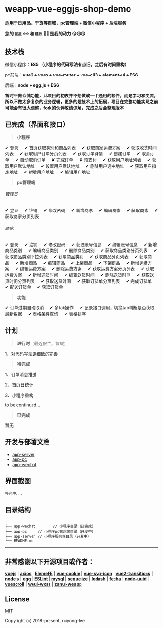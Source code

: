 # weapp-vue-eggjs-shop-demo

**适用于日用品、干货等商城，pc管理端 + 微信小程序 + 后端服务**

**您的 `星星` :star::star: 和 `建议` :facepunch::facepunch: 是我的动力 :kissing_heart::kissing_heart::kissing_heart:**

## 技术栈

微信小程序：**ES5 （小程序的代码写法有点旧，之后有时间重构）**

pc前端：**vue2 + vuex + vue-router + vue-cli3 + element-ui + ES6**

后端：**node + egg.js + ES6**

**暂时不做仓储功能，此项目的初衷并不想做成一个通用的软件，而是学习和交流，所以不做太多复杂的业务逻辑，更多的是技术上的拓展，项目在完整功能实现之前可能会有很大调整，fork的伙伴敬请谅解，完成之后会整理版本**

## 已完成（界面和接口）

> **小程序**

✔ 登录&nbsp;&nbsp;&nbsp;&nbsp;
✔ 首页获取类别和商品列表&nbsp;&nbsp;&nbsp;&nbsp;
✔ 获取商家运费方案&nbsp;&nbsp;&nbsp;&nbsp;
✔ 获取收货时间列表&nbsp;&nbsp;&nbsp;&nbsp;
✔ 获取用户订单分页列表&nbsp;&nbsp;&nbsp;&nbsp;
✔ 获取订单详情&nbsp;&nbsp;&nbsp;&nbsp;
✔ 创建订单&nbsp;&nbsp;&nbsp;&nbsp;
✔ 取消订单&nbsp;&nbsp;&nbsp;&nbsp;
✔ 自动取消订单&nbsp;&nbsp;&nbsp;&nbsp;
✘ 完成订单&nbsp;&nbsp;&nbsp;&nbsp;
✘ 预支付&nbsp;&nbsp;&nbsp;&nbsp;
✔ 获取用户地址列表&nbsp;&nbsp;&nbsp;&nbsp;
✔ 获取用户默认地址&nbsp;&nbsp;&nbsp;&nbsp;
✔ 设置用户默认地址&nbsp;&nbsp;&nbsp;&nbsp;
✔ 删除用户选中地址&nbsp;&nbsp;&nbsp;&nbsp;
✔ 获取用户指定地址&nbsp;&nbsp;&nbsp;&nbsp;
✔ 新增用户地址&nbsp;&nbsp;&nbsp;&nbsp;
✔ 编辑用户地址&nbsp;&nbsp;&nbsp;&nbsp;

> **pc管理端**

###### 管理员

✔ 登录&nbsp;&nbsp;&nbsp;&nbsp;
✔ 注销&nbsp;&nbsp;&nbsp;&nbsp;
✔ 修改密码&nbsp;&nbsp;&nbsp;&nbsp;
✔ 新增商家&nbsp;&nbsp;&nbsp;&nbsp;
✔ 编辑商家&nbsp;&nbsp;&nbsp;&nbsp;
✔ 获取商家&nbsp;&nbsp;&nbsp;&nbsp;
✔ 获取商家分页列表&nbsp;&nbsp;&nbsp;&nbsp;

###### 商家

✔ 登录&nbsp;&nbsp;&nbsp;&nbsp;
✔ 注销&nbsp;&nbsp;&nbsp;&nbsp;
✔ 修改密码&nbsp;&nbsp;&nbsp;&nbsp;
✔ 获取账号信息&nbsp;&nbsp;&nbsp;&nbsp;
✔ 编辑账号信息&nbsp;&nbsp;&nbsp;&nbsp;
✔ 新增商品类别&nbsp;&nbsp;&nbsp;&nbsp;
✔ 编辑商品类别&nbsp;&nbsp;&nbsp;&nbsp;
✔ 删除商品类别&nbsp;&nbsp;&nbsp;&nbsp;
✔ 获取商品类别分页列表&nbsp;&nbsp;&nbsp;&nbsp;
✔ 获取商品类别下拉列表&nbsp;&nbsp;&nbsp;&nbsp;
✔ 获取商品类别&nbsp;&nbsp;&nbsp;&nbsp;
✔ 获取商品分页列表&nbsp;&nbsp;&nbsp;&nbsp;
✔ 获取商品&nbsp;&nbsp;&nbsp;&nbsp;
✔ 新增商品&nbsp;&nbsp;&nbsp;&nbsp;
✔ 编辑商品&nbsp;&nbsp;&nbsp;&nbsp;
✔ 上架商品&nbsp;&nbsp;&nbsp;&nbsp;
✔ 下架商品&nbsp;&nbsp;&nbsp;&nbsp;
✔ 新增运费方案&nbsp;&nbsp;&nbsp;&nbsp;
✔ 编辑运费方案&nbsp;&nbsp;&nbsp;&nbsp;
✔ 删除运费方案&nbsp;&nbsp;&nbsp;&nbsp;
✔ 获取运费方案分页列表&nbsp;&nbsp;&nbsp;&nbsp;
✔ 获取运费方案&nbsp;&nbsp;&nbsp;&nbsp;
✔ 新增送货时间&nbsp;&nbsp;&nbsp;&nbsp;
✔ 编辑送货时间&nbsp;&nbsp;&nbsp;&nbsp;
✔ 删除送货时间&nbsp;&nbsp;&nbsp;&nbsp;
✔ 获取送货时间分页列表&nbsp;&nbsp;&nbsp;&nbsp;
✔ 获取送货时间&nbsp;&nbsp;&nbsp;&nbsp;
✔ 获取订货单分页列表&nbsp;&nbsp;&nbsp;&nbsp;
✔ 完成订货单&nbsp;&nbsp;&nbsp;&nbsp;
✔ 配送订货单&nbsp;&nbsp;&nbsp;&nbsp;
✔ 获取订货单&nbsp;&nbsp;&nbsp;&nbsp;

> **功能**

✔ 订单过期自动取消&nbsp;&nbsp;&nbsp;&nbsp;
✔ 多tab操作&nbsp;&nbsp;&nbsp;&nbsp;
✔ 记录接口调用，切换tab判断是否获取最新数据&nbsp;&nbsp;&nbsp;&nbsp;
✔ 表格条件查询&nbsp;&nbsp;&nbsp;&nbsp;
✔ 表格排序&nbsp;&nbsp;&nbsp;&nbsp;

## 计划

> **进行时**（最近很忙，暂缓）

1、对代码写法更细致的完善

> **待完成**

1、订单消息推送

2、首页日统计

3、小程序重构

to be continued...

> **已完成**

暂无

## 开发与部署文档
- [app-server](https://github.com/ruiyong-lee/weapp-vue-eggjs-shop-demo/blob/master/app-server/README.md)
- [app-pc](https://github.com/ruiyong-lee/weapp-vue-eggjs-shop-demo/blob/master/app-pc/README.md)
- [app-wechat](https://github.com/ruiyong-lee/weapp-vue-eggjs-shop-demo/blob/master/app-wechat/README.md)

## 界面截图
```
补充中...
```

## 目录结构

```
.
├── app-wechat        // 小程序目录（已完成）
├── app-pc     // 小程序pc管理端目录（开发中）
├── app-server // 小程序服务端目录（开发中）
└── README.md
```

***

## 非常感谢以下开源项目或作者：

[**vuejs**](https://github.com/vuejs) |
[**axios**](https://github.com/axios/axios) |
[**ElemeFE**](https://github.com/ElemeFE) |
[**vue-cookie**](https://github.com/alfhen/vue-cookie) |
[**vue-svg-icon**](https://github.com/cenkai88/vue-svg-icon) |
[**vue2-transitions**](https://github.com/BinarCode/vue2-transitions) |
[**nodejs**](https://github.com/nodejs) |
[**egg**](https://github.com/eggjs/egg) |
[**ESLint**](https://github.com/eslint) |
[**mysql**](https://github.com/mysqljs/mysql) |
[**sequelize**](https://github.com/sequelize/sequelize) |
[**lodash**](https://github.com/lodash/lodash) |
[**fecha**](https://github.com/taylorhakes/fecha) |
[**node-uuid**](https://github.com/kelektiv/node-uuid) |
[**vuescroll**](https://github.com/YvesCoding/vuescroll) |
[**weui-wxss**](https://github.com/Tencent/weui-wxss) |
[**zanui-weapp**](https://github.com/youzan/zanui-weapp)

## License

[MIT](http://opensource.org/licenses/MIT)

Copyright (c) 2018-present, ruiyong-lee
